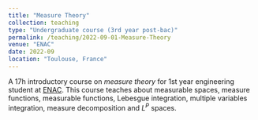 ```yaml
---
title: "Measure Theory"
collection: teaching
type: "Undergraduate course (3rd year post-bac)"
permalink: /teaching/2022-09-01-Measure-Theory
venue: "ENAC"
date: 2022-09
location: "Toulouse, France"
---
```


A 17h introductory course on _measure theory_ for 1st year engineering student at [ENAC](https://enac.fr/). This course teaches about measurable spaces, measure functions, measurable functions, Lebesgue integration, multiple variables integration, measure decomposition and $L^P$ spaces.

